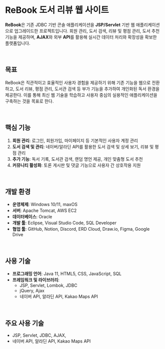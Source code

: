# ReBook 도서 리뷰 웹 사이트
**ReBook**은 기존 JDBC 기반 콘솔 애플리케이션을 **JSP/Servlet** 기반 웹 애플리케이션으로 업그레이드한 프로젝트입니다. 
회원 관리, 도서 검색, 리뷰 및 평점 관리, 도서 추천 기능을 제공하며, **AJAX**와 외부 **API**를 활용해 실시간 데이터 처리와 확장성을 확보한 플랫폼입니다.

<br> 

## 목표
ReBook은 직관적이고 효율적인 사용자 경험을 제공하기 위해 기존 기능을 웹으로 전환하고, 도서 리뷰, 평점 관리, 도서관 검색 등 부가 기능을 추가하여 개인화된 독서 환경을 제공한다. 
이를 통해 최신 웹 기술을 학습하고 사용자 중심의 실용적인 애플리케이션을 구축하는 것을 목표로 한다.

<br> 

## 핵심 기능
1. **회원 관리**: 로그인, 회원가입, 마이페이지 등 기본적인 사용자 계정 관리
2. **도서 검색 및 관리**: 네이버/알라딘 API를 활용한 도서 검색 및 상세 보기, 리뷰 및 평점 관리
3. **추가 기능**: 독서 기록, 도서관 검색, 랜덤 명언 제공, 개인 맞춤형 도서 추천
4. **커뮤니티 활성화**: 토론 게시판 및 댓글 기능으로 사용자 간 상호작용 지원
   
<br>

## 개발 환경

-   **운영체제**: Windows 10/11, maxOS
-   **서버**: Apache Tomcat, AWS EC2
-   **데이터베이스**: Oracle
-   **개발 툴**: Eclipse, Visual Studio Code, SQL Developer
-   **협업 툴**: GitHub, Notion, Discord, ERD Cloud, Draw.io, Figma, Google Drive

<br>

## 사용 기술

-   **프로그래밍 언어**: Java 11, HTML5, CSS, JavaScript, SQL
-   **프레임워크 및 라이브러리**:
    -   JSP, Servlet, Lombok, JDBC
    -   jQuery, Ajax
    -   네이버 API, 알라딘 API, Kakao Maps API
    
<br> 

## 주요 사용 기술
- JSP, Servlet, JDBC, AJAX, 
- 네이버 API, 알라딘 API, Kakao Maps API

